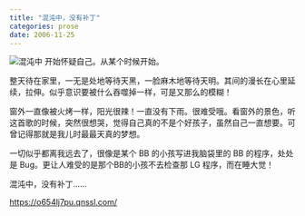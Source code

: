```yaml
---
title: "混沌中，没有补丁"
categories: prose
date: 2006-11-25
---
```

![混沌中](https://o654lj7pu.qnssl.com/20061125.jpg)
开始怀疑自己。从某个时候开始。

整天待在家里，一无是处地等待天黑，一脸麻木地等待天明。其间的漫长在心里延续，拉伸。似乎意识要被什么吞噬掉一样，可是又那么的模糊！

窗外一直像被火烤一样，阳光很辣！一直没有下雨。很难受哦。看窗外的景色，听这首歌的时候，突然很想哭，觉得自己真的不是个好孩子，虽然自己一直想要。可曾记得那就是我儿时最最天真的梦想。
<!---more--->

一切似乎都离我远去了，很像是某个 BB 的小孩写进我脑袋里的 BB 的程序，处处是 Bug。更让人难受的是那个BB的小孩不去检查那 LG 程序，而在睡大觉！

混沌中，没有补丁……

https://o654lj7pu.qnssl.com/